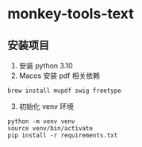 # monkey-tools-text

## 安装项目

1. 安装 python 3.10
2. Macos 安装 pdf 相关依赖

```shell
brew install mupdf swig freetype
```

3. 初始化 venv 环境

```shell
python -m venv venv
source venv/bin/activate
pip install -r requirements.txt
```
